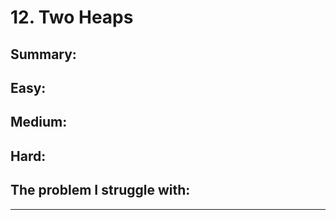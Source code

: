 # 12. Two Heaps

## Summary:







## Easy:



## Medium:



## Hard:



## The problem I  struggle with:

* * * 




